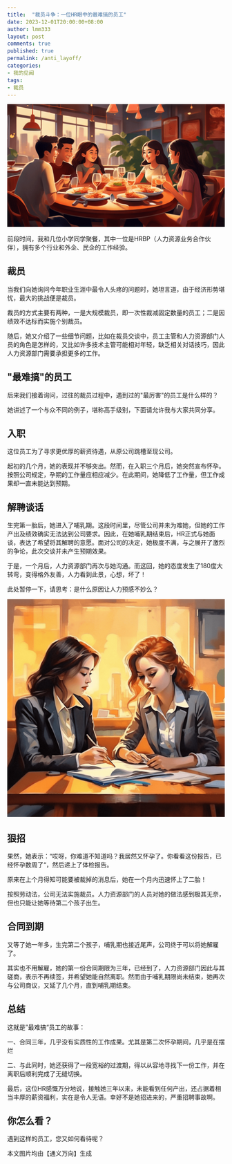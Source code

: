 ```yaml
---
title:  "裁员斗争：一位HR眼中的最难搞的员工"
date: 2023-12-01T20:00:00+08:00
author: lmm333
layout: post
comments: true
published: true
permalink: /anti_layoff/
categories:
- 我的见闻
tags:
- 裁员
---
```

![dinner.png](../images/2023-12-01-anti_layoff/dinner.png)

前段时间，我和几位小学同学聚餐，其中一位是HRBP（人力资源业务合作伙伴），拥有多个行业和外企、民企的工作经验。

## 裁员
当我们向她询问今年职业生涯中最令人头疼的问题时，她坦言道，由于经济形势堪忧，最大的挑战便是裁员。
<!--more-->
裁员的方式主要有两种，一是大规模裁员，即一次性裁减固定数量的员工；二是因绩效不达标而实施个别裁员。

随后，她又介绍了一些细节问题，比如在裁员交谈中，员工主管和人力资源部门人员的角色是怎样的，又比如许多技术主管可能相对年轻，缺乏相关对话技巧，因此人力资源部门需要承担更多的工作。

## "最难搞"的员工
后来我们接着询问，过往的裁员过程中，遇到过的"最厉害"的员工是什么样的？

她讲述了一个与众不同的例子，堪称高手级别，下面请允许我与大家共同分享。

## 入职
这位员工为了寻求更优厚的薪资待遇，从原公司跳槽至现公司。

起初的几个月，她的表现并不够突出。然而，在入职三个月后，她突然宣布怀孕。按照公司规定，孕期的工作量应相应减少。在此期间，她降低了工作量，但工作成果却一直未能达到预期。

## 解聘谈话
生完第一胎后，她进入了哺乳期。这段时间里，尽管公司并未为难她，但她的工作产出及绩效确实无法达到公司要求。因此，在她哺乳期结束后，HR正式与她面谈，表达了希望将其解聘的意愿。面对公司的决定，她极度不满，与之展开了激烈的争论，此次交谈并未产生预期效果。

于是，一个月后，人力资源部门再次与她沟通。而这回，她的态度发生了180度大转弯，变得格外友善，人力看到此景，心想，坏了！

此处暂停一下，请思考：是什么原因让人力预感不妙么？

![one_one.png](../images/2023-12-01-anti_layoff/one_one.png)

## 狠招
果然，她表示：“哎呀，你难道不知道吗？我居然又怀孕了。你看看这份报告，已经怀孕数周了“，然后递上了体检报告。

原来在上个月得知可能要被裁掉的消息后，她在一个月内迅速怀上了二胎！

按照劳动法，公司无法实施裁员。人力资源部门的人员对她的做法感到极其无奈，但也只能让她等待第二个孩子出生。

## 合同到期
又等了她一年多，生完第二个孩子，哺乳期也接近尾声，公司终于可以将她解雇了。

其实也不用解雇，她的第一份合同期限为三年，已经到了，人力资源部门因此与其磋商，表示不再续签，并希望她能自然离职。然而由于哺乳期限尚未结束，她再次与公司商议，又延了几个月，直到哺乳期结束。

## 总结
这就是”最难搞“员工的故事：

一、合同三年，几乎没有实质性的工作成果。尤其是第二次怀孕期间，几乎是在摆烂

二、与此同时，她还获得了一段宽裕的过渡期，得以从容地寻找下一份工作，并在离职后顺利完成了无缝切换。

最后，这位HR感慨万分地说，接触她三年以来，未能看到任何产出，还占据着相当丰厚的薪资福利，实在是令人无语。幸好不是她招进来的，严重招聘事故啊。

## 你怎么看？
遇到这样的员工，您又如何看待呢？

本文图片均由【通义万向】生成